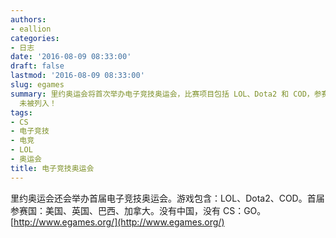```yaml
---
authors:
- eallion
categories:
- 日志
date: '2016-08-09 08:33:00'
draft: false
lastmod: '2016-08-09 08:33:00'
slug: egames
summary: 里约奥运会将首次举办电子竞技奥运会，比赛项目包括 LOL、Dota2 和 COD，参赛国家有美国、英国、巴西和加拿大，但中国未参与且 CS：GO
  未被列入！
tags:
- CS
- 电子竞技
- 电竞
- LOL
- 奥运会
title: 电子竞技奥运会
---
```

里约奥运会还会举办首届电子竞技奥运会。游戏包含：LOL、Dota2、COD。首届参赛国：美国、英国、巴西、加拿大。没有中国，没有 CS：GO。[http://www.egames.org/](http://www.egames.org/)